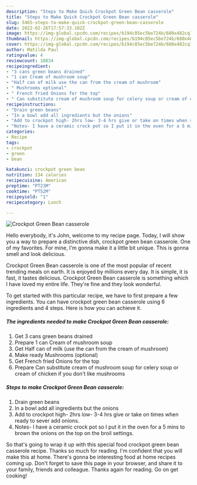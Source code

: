 ```yaml
---
description: "Steps to Make Quick Crockpot Green Bean casserole"
title: "Steps to Make Quick Crockpot Green Bean casserole"
slug: 5465-steps-to-make-quick-crockpot-green-bean-casserole
date: 2022-02-26T17:57:33.102Z
image: https://img-global.cpcdn.com/recipes/b194c85ec5be724b/680x482cq70/crockpot-green-bean-casserole-recipe-main-photo.jpg
thumbnail: https://img-global.cpcdn.com/recipes/b194c85ec5be724b/680x482cq70/crockpot-green-bean-casserole-recipe-main-photo.jpg
cover: https://img-global.cpcdn.com/recipes/b194c85ec5be724b/680x482cq70/crockpot-green-bean-casserole-recipe-main-photo.jpg
author: Matilda Paul
ratingvalue: 4
reviewcount: 10834
recipeingredient:
- "3 cans green beans drained"
- "1 can Cream of mushroom soup"
- "Half can of milk use the can from the cream of mushroom"
- " Mushrooms optional"
- " French fried Onions for the top"
- " Can substitute cream of mushroom soup for celery soup or cream of chicken if you dont like mushrooms"
recipeinstructions:
- "Drain green beans"
- "In a bowl add all ingredients but the onions"
- "Add to crockpot high- 2hrs low- 3-4 hrs give or take on times when ready to sever add onions."
- "Notes- I have a ceramic crock pot so I put it in the oven for a 5 mins to brown the onions on the top on the broil settings."
categories:
- Recipe
tags:
- crockpot
- green
- bean

katakunci: crockpot green bean 
nutrition: 134 calories
recipecuisine: American
preptime: "PT23M"
cooktime: "PT52M"
recipeyield: "1"
recipecategory: Lunch

---
```



![Crockpot Green Bean casserole](https://img-global.cpcdn.com/recipes/b194c85ec5be724b/680x482cq70/crockpot-green-bean-casserole-recipe-main-photo.jpg)

Hello everybody, it's John, welcome to my recipe page. Today, I will show you a way to prepare a distinctive dish, crockpot green bean casserole. One of my favorites. For mine, I'm gonna make it a little bit unique. This is gonna smell and look delicious.



Crockpot Green Bean casserole is one of the most popular of recent trending meals on earth. It is enjoyed by millions every day. It is simple, it is fast, it tastes delicious. Crockpot Green Bean casserole is something which I have loved my entire life. They're fine and they look wonderful.


To get started with this particular recipe, we have to first prepare a few ingredients. You can have crockpot green bean casserole using 6 ingredients and 4 steps. Here is how you can achieve it.

<!--inarticleads1-->

##### The ingredients needed to make Crockpot Green Bean casserole:

1. Get 3 cans green beans drained
1. Prepare 1 can Cream of mushroom soup
1. Get Half can of milk (use the can from the cream of mushroom)
1. Make ready  Mushrooms (optional)
1. Get  French fried Onions for the top
1. Prepare  Can substitute cream of mushroom soup for celery soup or cream of chicken if you don’t like mushrooms




<!--inarticleads2-->

##### Steps to make Crockpot Green Bean casserole:

1. Drain green beans
1. In a bowl add all ingredients but the onions
1. Add to crockpot high- 2hrs low- 3-4 hrs give or take on times when ready to sever add onions.
1. Notes- I have a ceramic crock pot so I put it in the oven for a 5 mins to brown the onions on the top on the broil settings.




So that's going to wrap it up with this special food crockpot green bean casserole recipe. Thanks so much for reading. I'm confident that you will make this at home. There's gonna be interesting food at home recipes coming up. Don't forget to save this page in your browser, and share it to your family, friends and colleague. Thanks again for reading. Go on get cooking!
